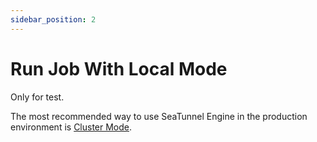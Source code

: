 ```yaml
---
sidebar_position: 2
---
```


# Run Job With Local Mode

Only for test.

The most recommended way to use SeaTunnel Engine in the production environment is [Cluster Mode](cluster-mode.md).
